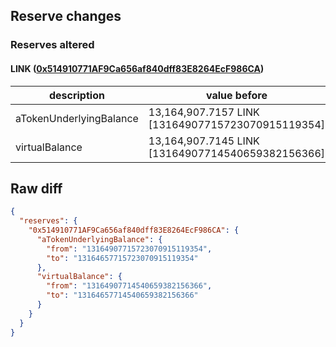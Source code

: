 ## Reserve changes

### Reserves altered

#### LINK ([0x514910771AF9Ca656af840dff83E8264EcF986CA](https://etherscan.io/address/0x514910771AF9Ca656af840dff83E8264EcF986CA))

| description | value before | value after |
| --- | --- | --- |
| aTokenUnderlyingBalance | 13,164,907.7157 LINK [13164907715723070915119354] | 13,164,657.7157 LINK [13164657715723070915119354] |
| virtualBalance | 13,164,907.7145 LINK [13164907714540659382156366] | 13,164,657.7145 LINK [13164657714540659382156366] |


## Raw diff

```json
{
  "reserves": {
    "0x514910771AF9Ca656af840dff83E8264EcF986CA": {
      "aTokenUnderlyingBalance": {
        "from": "13164907715723070915119354",
        "to": "13164657715723070915119354"
      },
      "virtualBalance": {
        "from": "13164907714540659382156366",
        "to": "13164657714540659382156366"
      }
    }
  }
}
```